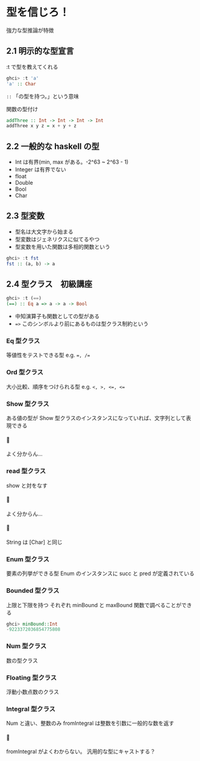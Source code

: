 # 型を信じろ！

強力な型推論が特徴

## 2.1 明示的な型宣言

:t で型を教えてくれる

```hs
ghci> :t 'a'
'a' :: Char
```

`::` 「の型を持つ。」という意味

関数の型付け

```hs
addThree :: Int -> Int -> Int -> Int
addThree x y z = x + y + z
```

## 2.2 一般的な haskell の型

- Int は有界(min, max がある。-2^63 ~ 2^63 - 1)
- Integer は有界でない
- float
- Double
- Bool
- Char

## 2.3 型変数

- 型名は大文字から始まる
- 型変数はジェネリクスに似てるやつ
- 型変数を用いた関数は多相的関数という

```hs
ghci> :t fst
fst :: (a, b) -> a
```

## 2.4 型クラス　初級講座

```hs
ghci> :t (==)
(==) :: Eq a => a -> a -> Bool
```

- 中知演算子も関数としての型がある
- `=>` このシンボルより前にあるものは型クラス制約という

### Eq 型クラス

等値性をテストできる型
e.g. `=, /= `

### Ord 型クラス

大小比較、順序をつけられる型
e.g. `<, >, <=, <= `

### Show 型クラス

ある値の型が Show 型クラスのインスタンスになっていれば、文字列として表現できる

#### 🤔

よく分からん…

### read 型クラス

show と対をなす

#### 🤔

よく分からん…

#### 📝

String は [Char] と同じ

### Enum 型クラス

要素の列挙ができる型
Enum のインスタンスに succ と pred が定義されている

### Bounded 型クラス

上限と下限を持つ
それぞれ minBound と maxBound 関数で調べることができる

```hs
ghci> minBound::Int
-9223372036854775808
```

### Num 型クラス

数の型クラス

### Floating 型クラス

浮動小数点数のクラス

### Integral 型クラス

Num と違い、整数のみ
fromIntegral は整数を引数に一般的な数を返す

#### 🤔

fromIntegral がよくわからない。
汎用的な型にキャストする？
